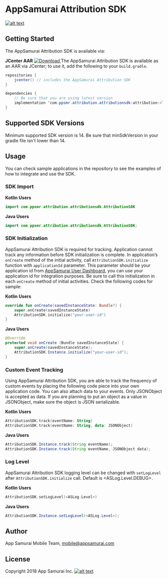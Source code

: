 # AppSamurai Attribution SDK
[![alt text](https://appsamurai.com/wp-content/uploads/2018/10/as_dark_logotype-8.png "AppSamurai")](https://www.appsamurai.com)

## Getting Started
The AppSamurai Attribution SDK is available via:

**JCenter AAR**
    [ ![Download](https://api.bintray.com/packages/appsamurai/maven/attribution/images/download.svg) ](https://bintray.com/appsamurai/maven/attribution/_latestVersion)
    The AppSamurai Attribution SDK is available as an AAR via JCenter; to use it, add the following to your `build.gradle`.

   ``` java
   repositories {
       jcenter() // includes the AppSamurai Attribution SDK
   }

   dependencies {
       // Be sure that you are using latest version
       implementation 'com.ppsmr.attribution.attributionsdk:attribution:<latest-version>'
   }
   ```

## Supported SDK Versions
Minimum supported SDK version is 14. Be sure that minSdkVersion in your gradle file isn't lower than 14.

## Usage
You can check sample applications in the repository to see the examples of how to integrate and use the SDK.

### SDK Import
**Kotlin Users**
```kotlin
import com.ppsmr.attribution.attributionsdk.AttributionSDK
```

**Java Users**
```java
import com.ppsmr.attribution.attributionsdk.AttributionSDK;
```

### SDK Initialization
AppSamurai Attribution SDK is required for tracking. Application cannot track any information before SDK initialization is complete.
In application’s `onCreate` method of the initial activity, call  `AttributionSDK.initialize` function with `applicationId` parameter. This parameter should be your application id from [AppSamurai User Dashboard](https://www.appsamurai.com), you can use your application id for integration purposes. Be sure to call this initialization in each `onCreate` method of initial activities. Check the following codes for sample:

**Kotlin Users**
```kotlin
override fun onCreate(savedInstanceState: Bundle?) {
    super.onCreate(savedInstanceState)
    AttributionSDK.initialize("your-user-id")
}
```

**Java Users**
```java
@Override
protected void onCreate (Bundle savedInstanceState) {
    super.onCreate(savedInstanceState);
    AttributionSDK.Instance.initialize("your-user-id");
}
```

### Custom Event Tracking
Using AppSamurai Attribution SDK, you are able to track the frequency of custom events by placing the following code piece into your own application code. You can also attach data to your events. Only JSONObject is accepted as data. If you are planning to put an object as a value in JSONObject, make sure the object is JSON serializable.

**Kotlin Users**
```kotlin
AttributionSDK.track(eventName: String)
AttributionSDK.track(eventName: String, data: JSONObject)
```

**Java Users**
```java
AttributionSDK.Instance.track(String eventName);
AttributionSDK.Instance.track(String eventName, JSONObject data);
```

### Log Level
AppSamurai Attribution SDK logging level can be changed with `setLogLevel` after  `AttributionSDK.initialize` call. Default is <ASLog.Level.DEBUG>.

**Kotlin Users**
```kotlin
AttributionSDK.setLogLevel(<ASLog.Level>)
```

**Java Users**
```java
AttributionSDK.Instance.setLogLevel(<ASLog.Level>);
```

## Author
App Samurai Mobile Team, mobile@appsamurai.com
## License
Copyright 2018 App Samurai Inc.
[![alt text](https://appsamurai.com/wp-content/uploads/2014/12/web_home_cta_2.png "AppSamurai")](https://www.appsamurai.com)
